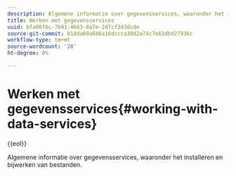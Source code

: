 ```yaml
---
description: Algemene informatie over gegevensservices, waaronder het installeren en bijwerken van bestanden.
title: Werken met gegevensservices
uuid: bfa08f6c-7b91-4663-8a7e-2d7cf343dcde
source-git-commit: b1dda69a606a16dccca30d2a74c7e63dbd27936c
workflow-type: tm+mt
source-wordcount: '28'
ht-degree: 0%

---
```



# Werken met gegevensservices{#working-with-data-services}

{{eol}}

Algemene informatie over gegevensservices, waaronder het installeren en bijwerken van bestanden.

